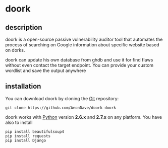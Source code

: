 # doork

description
----

doork is a open-source passive vulnerability auditor tool that automates the process of searching on Google information about specific website based on dorks.

doork can update his own database from ghdb and use it for find flaws without even contact the target endpoint.
You can provide your custom wordlist and save the output anywhere

installation
----

You can download doork by cloning the [Git](https://github.com/AeonDave/doork) repository:

    git clone https://github.com/AeonDave/doork doork

doork works with [Python](http://www.python.org/download/) version **2.6.x** and **2.7.x** on any platform.
You have also to install 

    pip install beautifulsoup4
    pip install requests
    pip install Django
